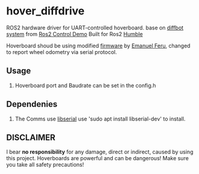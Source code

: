 # hover_diffdrive

ROS2 hardware driver for UART-controlled hoverboard. base on [diffbot system](https://github.com/ros-controls/ros2_control_demos/tree/master/ros2_control_demo_hardware) from [Ros2 Control Demo](https://github.com/ros-controls/ros2_control_demos)
Built for Ros2 [Humble](https://docs.ros.org/en/humble/index.html)

Hoverboard shoud be using modified [firmware](https://github.com/alex-makarov/hoverboard-firmware-hack-FOC) by [Emanuel Feru](https://github.com/EmanuelFeru), changed to report wheel odometry via serial protocol.


## Usage

1. Hoverboard port and Baudrate can be set in the config.h

## Dependenies
1.  The Comms use [libserial](https://github.com/crayzeewulf/libserial) use 'sudo apt install libserial-dev' to install.

## DISCLAIMER
I bear **no responsibility** for any damage, direct or indirect, caused by using this project. Hoverboards are powerful and can be dangerous! Make sure you take all safety precautions!
